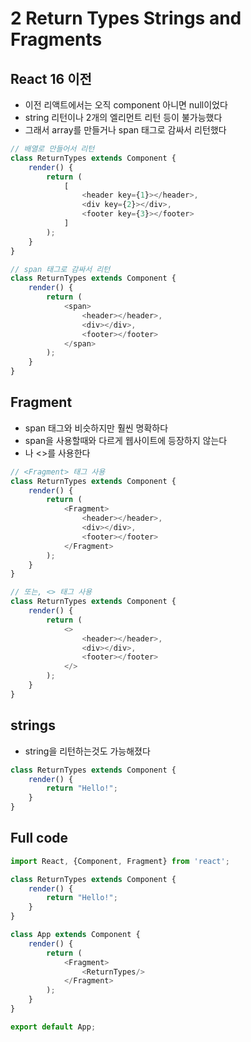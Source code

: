 # 2 Return Types Strings and Fragments

## React 16 이전
- 이전 리액트에서는 오직 component 아니면 null이었다
- string 리턴이나 2개의 엘리먼트 리턴 등이 불가능했다
- 그래서 array를 만들거나 span 태그로 감싸서 리턴했다

```javascript
// 배열로 만들어서 리턴
class ReturnTypes extends Component {
    render() {
        return (
            [
                <header key={1}></header>,
                <div key={2}></div>,
                <footer key={3}></footer>
            ]
        );
    }
}
```

```javascript
// span 태그로 감싸서 리턴
class ReturnTypes extends Component {
    render() {
        return (
            <span>
                <header></header>,
                <div></div>,
                <footer></footer>
            </span>
        );
    }
}
```

## Fragment
- span 태그와 비슷하지만 훨씬 명확하다
- span을 사용할때와 다르게 웹사이트에 등장하지 않는다
- <Fragment>나 <>를 사용한다

```javascript
// <Fragment> 태그 사용
class ReturnTypes extends Component {
    render() {
        return (
            <Fragment>
                <header></header>,
                <div></div>,
                <footer></footer>
            </Fragment>
        );
    }
}
```

```javascript
// 또는, <> 태그 사용
class ReturnTypes extends Component {
    render() {
        return (
            <>
                <header></header>,
                <div></div>,
                <footer></footer>
            </>
        );
    }
}
```

## strings
- string을 리턴하는것도 가능해졌다

```javascript
class ReturnTypes extends Component {
    render() {
        return "Hello!";
    }
}
```

## Full code

```javascript
import React, {Component, Fragment} from 'react';

class ReturnTypes extends Component {
    render() {
        return "Hello!";
    }
}

class App extends Component {
    render() {
        return (
            <Fragment>
                <ReturnTypes/>
            </Fragment>
        );
    }
}

export default App;
```